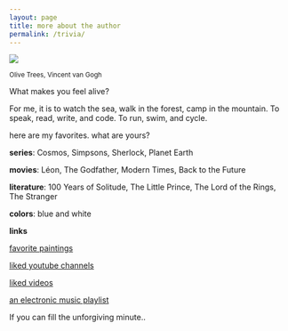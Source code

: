 ```yaml
---
layout: page
title: more about the author 
permalink: /trivia/
---
```


![](https://lh6.ggpht.com/LjmoRnUy7V8-2d4v6Jf-DP8oetaPzgzf-DwYIWlRUK8ArqLB0s2gGSxA72pt=s1200)

<sub>Olive Trees, Vincent van Gogh</sub>

What makes you feel alive?

For me, it is to watch the sea, walk in the forest, camp in the mountain. To speak, read, write, and code. To run, swim, and cycle.  

here are my favorites. what are yours?


**series**: Cosmos, Simpsons, Sherlock, Planet Earth 

**movies**: Léon, The Godfather, Modern Times, Back to the Future

**literature**: 100 Years of Solitude, The Little Prince, The Lord of the Rings, The Stranger

**colors**: blue and white 

**links** 

[favorite paintings](https://artsandculture.google.com/favorite/group/lwICDYo8WqCBLQ)

[liked youtube channels](https://www.youtube.com/channel/UCGn05il3FxxvSrGeF2B0OrA/channels)

[liked videos](https://www.youtube.com/channel/UCGn05il3FxxvSrGeF2B0OrA/playlists)

[an electronic music playlist](https://open.spotify.com/playlist/0fg1mN68qfYnPphfmfHAez?si=e7vxNG4iQImGmOYz48rzBw)


If you can fill the unforgiving minute.. 